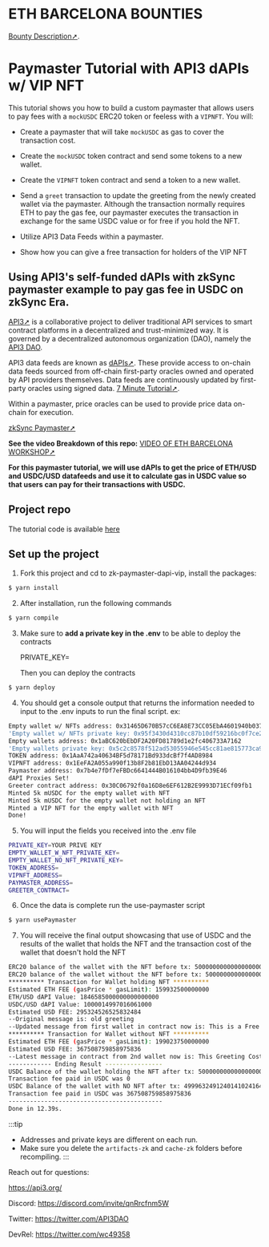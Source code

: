 # ETH BARCELONA BOUNTIES

[Bounty Description➚](https://vivacious-voyage-472.notion.site/API3-EthBarca-bc8d0456a2244bff9d648f20755e5cda).

# Paymaster Tutorial with API3 dAPIs w/ VIP NFT

This tutorial shows you how to build a custom paymaster that allows users to pay fees with a `mockUSDC` ERC20 token or feeless with a `VIPNFT`. You will:

- Create a paymaster that will take `mockUSDC` as gas to cover the transaction cost.

- Create the `mockUSDC` token contract and send some tokens to a new wallet.

- Create the `VIPNFT` token contract and send a token to a new wallet.

- Send a `greet` transaction to update the greeting from the newly created wallet via the paymaster. Although the transaction normally requires ETH to pay the gas fee, our paymaster executes the transaction in exchange for the same USDC value or for free if you hold the NFT.

- Utilize API3 Data Feeds within a paymaster.

- Show how you can give a free transaction for holders of the VIP NFT

## Using API3's self-funded dAPIs with zkSync paymaster example to pay gas fee in USDC on zkSync Era. 

[API3➚](https://api3.org/) is a collaborative project to deliver traditional API services to smart contract platforms in a decentralized and trust-minimized way. It is governed by a decentralized autonomous organization (DAO), namely the [API3 DAO](https://api3.org/dao).

API3 data feeds are known as [dAPIs➚](https://docs.api3.org/guides/dapis/subscribing-self-funded-dapis/). These provide access to on-chain data feeds sourced from off-chain first-party oracles owned and operated by API providers themselves. Data feeds are continuously updated by first-party oracles using signed data. [7 Minute Tutorial➚](https://www.youtube.com/watch?v=1ASnpYO66mw).

Within a paymaster, price oracles can be used to provide price data on-chain for execution.

[zkSync Paymaster➚](https://era.zksync.io/docs/dev/tutorials/custom-paymaster-tutorial.html#paymaster-contract-full-code)

**See the video Breakdown of this repo:**
[VIDEO OF ETH BARCELONA WORKSHOP➚](https://www.youtube.com/watch?v=ylhPNi0Bwek)

**For this paymaster tutorial, we will use dAPIs to get the price of ETH/USD and USDC/USD datafeeds and use it to calculate gas in USDC value so that users can pay for their transactions with USDC.**

## Project repo

The tutorial code is available [here](https://github.com/billyjitsu/zk-paymaster-dapi-vip)

## Set up the project

1. Fork this project and cd to zk-paymaster-dapi-vip, install the packages:

```sh
$ yarn install
```

2. After installation, run the following commands

```sh
$ yarn compile
```
3. Make sure to **add a private key in the .env** to be able to deploy the contracts


    PRIVATE_KEY=
   
   Then you can deploy the contracts
```sh
$ yarn deploy
```
4. You should get a console output that returns the information needed to input to the .env inputs to run the final script.  ex:
```sh
Empty wallet w/ NFTs address: 0x31465D670B57cC6EA8E73CC05EbA4601940b037A
'Empty wallet w/ NFTs private key: 0x95f3430d4310cc87b10df59216bc0f7ce2e064b103fb7678d08c0126367a13d1'
Empty wallets address: 0x1aBC620bEbDF2A20FD81789d1e2fc406733A7162
'Empty wallets private key: 0x5c2c8578f512ad53055946e545cc81ae815773ca9d8cb460ff5baa730c59ab58'
TOKEN address: 0x1AaA742a40634BF5d78171Bd933dcBf7f4AD8984
VIPNFT address: 0x1EeFA2A055a990f13b8F2b81EbD13AA04244d934
Paymaster address: 0x7b4e7fDf7eFBDc6641444B016104bb4D9fb39E46
dAPI Proxies Set!
Greeter contract address: 0x30C06792f0a16D8e6EF612B2E9993D71ECf09fb1
Minted 5k mUSDC for the empty wallet with NFT
Minted 5k mUSDC for the empty wallet not holding an NFT
Minted a VIP NFT for the empty wallet with NFT
Done!
```
5. You will input the fields you received into the .env file
```sh
PRIVATE_KEY=YOUR PRIVE KEY
EMPTY_WALLET_W_NFT_PRIVATE_KEY=
EMPTY_WALLET_NO_NFT_PRIVATE_KEY=
TOKEN_ADDRESS=
VIPNFT_ADDRESS=
PAYMASTER_ADDRESS=
GREETER_CONTRACT=
```
6. Once the data is complete run the use-paymaster script

```sh
$ yarn usePaymaster
```
7. You will receive the final output showcasing that use of USDC and the results of the wallet that holds the NFT and the transaction cost of the wallet that doesn't hold the NFT
```sh
ERC20 balance of the wallet with the NFT before tx: 5000000000000000000000
ERC20 balance of the wallet without the NFT before tx: 5000000000000000000000
********** Transaction for Wallet holding NFT **********
Estimated ETH FEE (gasPrice * gasLimit): 159932500000000
ETH/USD dAPI Value: 1846585000000000000000
USDC/USD dAPI Value: 1000014997016061000
Estimated USD FEE: 295324526525832484   
--Original message is: old greeting
--Updated message from first wallet in contract now is: This is a Free Transaction
********** Transaction for Wallet without NFT **********
Estimated ETH FEE (gasPrice * gasLimit): 199023750000000
Estimated USD FEE: 367508759858975836
--Latest message in contract from 2nd wallet now is: This Greeting Cost USDC
------------ Ending Result ----------------
USDC Balance of the wallet holding the NFT after tx: 5000000000000000000000
Transaction fee paid in USDC was 0
USDC Balance of the wallet with NO NFT after tx: 4999632491240141024164
Transaction fee paid in USDC was 367508759858975836
-------------------------------------------
Done in 12.39s.
```

:::tip
* Addresses and private keys are different on each run.
* Make sure you delete the `artifacts-zk` and `cache-zk` folders before recompiling.
:::

Reach out for questions:

https://api3.org/

Discord:
https://discord.com/invite/qnRrcfnm5W

Twitter: https://twitter.com/API3DAO

DevRel: https://twitter.com/wc49358